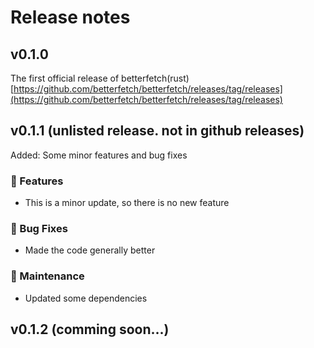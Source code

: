 # Release notes
## v0.1.0
The first official release of betterfetch(rust)
[https://github.com/betterfetch/betterfetch/releases/tag/releases](https://github.com/betterfetch/betterfetch/releases/tag/releases)
## v0.1.1 (unlisted release. not in github releases)
Added: Some minor features and bug fixes
### 🚀 Features
- This is a minor update, so there is no new feature

### 🐛 Bug Fixes
- Made the code generally better

### 🔧 Maintenance
- Updated some dependencies
## v0.1.2 (comming soon...) 
